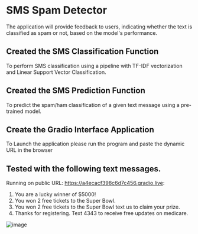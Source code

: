 
# SMS Spam Detector
The application will provide feedback to users, indicating whether the text is classified as spam or not, based on the model's performance.

## Created the SMS Classification Function
To perform SMS classification using a pipeline with TF-IDF vectorization and Linear Support Vector Classification.

## Created the SMS Prediction Function
To predict the spam/ham classification of a given text message using a pre-trained model.

## Create the Gradio Interface Application
To Launch the application please run the program and paste the dynamic URL in the browser

## Tested with the following text messages. 
Running on public URL: https://a4ecacf398c6d7c456.gradio.live: 

1. You are a lucky winner of $5000!
2. You won 2 free tickets to the Super Bowl.
3. You won 2 free tickets to the Super Bowl text us to claim your prize.
4. Thanks for registering. Text 4343 to receive free updates on medicare.

![image](https://github.com/kuzhinjo/sms_spam_detector/assets/152019356/fef481e7-74ec-4038-b303-c63e2a3c65da)
